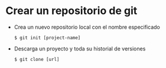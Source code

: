 # Crear un repositorio de git


- Crea un nuevo repositorio local con el nombre especificado

    ```
    $ git init [project-name]
    ```
- Descarga un proyecto y toda su historial de versiones

    ```
    $ git clone [url]
    ```